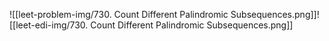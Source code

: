 ![[leet-problem-img/730. Count Different Palindromic Subsequences.png]]![[leet-edi-img/730. Count Different Palindromic Subsequences.png]]